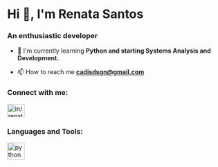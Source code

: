 # Hi 👋, I'm Renata Santos

### An enthusiastic developer

- 🌱 I'm currently learning **Python and starting Systems Analysis and Development.**

- 📫 How to reach me **cadisdsgn@gmail.com**

<h3 align="left">Connect with me:</h3>
<p align="left">
<a href="https://linkedin.com/in/renata-santos-7a6882388/" target="blank"><img align="center" src="https://raw.githubusercontent.com/rahuldkjain/github-profile-readme-generator/master/src/images/icons/Social/linked-in-alt.svg" alt="in/renata-santos-7a6882388/" height="30" width="40" /></a>
</p>

<h3 align="left">Languages and Tools:</h3>
<p align="left"> <a href="https://developer.mozilla.org/en-US/docs/Web/python" target="_blank" rel="noreferrer"> <img src="https://skillicons.dev/icons?i=py" alt="python" width="40" height="40"/> </a></p>

